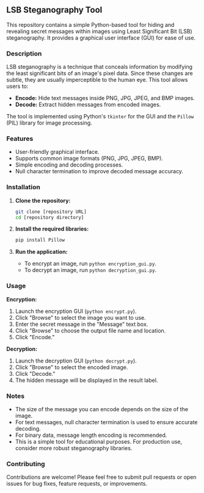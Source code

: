 ## LSB Steganography Tool

This repository contains a simple Python-based tool for hiding and revealing secret messages within images using Least Significant Bit (LSB) steganography. It provides a graphical user interface (GUI) for ease of use.

### Description

LSB steganography is a technique that conceals information by modifying the least significant bits of an image's pixel data. Since these changes are subtle, they are usually imperceptible to the human eye. This tool allows users to:

* **Encode:** Hide text messages inside PNG, JPG, JPEG, and BMP images.
* **Decode:** Extract hidden messages from encoded images.

The tool is implemented using Python's `tkinter` for the GUI and the `Pillow` (PIL) library for image processing.

### Features

* User-friendly graphical interface.
* Supports common image formats (PNG, JPG, JPEG, BMP).
* Simple encoding and decoding processes.
* Null character termination to improve decoded message accuracy.

### Installation

1.  **Clone the repository:**

    ```bash
    git clone [repository URL]
    cd [repository directory]
    ```

2.  **Install the required libraries:**

    ```bash
    pip install Pillow
    ```

3.  **Run the application:**

    * To encrypt an image, run `python encryption_gui.py`.
    * To decrypt an image, run `python decryption_gui.py`.

### Usage

**Encryption:**

1.  Launch the encryption GUI (`python encrypt.py`).
2.  Click "Browse" to select the image you want to use.
3.  Enter the secret message in the "Message" text box.
4.  Click "Browse" to choose the output file name and location.
5.  Click "Encode."

**Decryption:**

1.  Launch the decryption GUI (`python decrypt.py`).
2.  Click "Browse" to select the encoded image.
3.  Click "Decode."
4.  The hidden message will be displayed in the result label.

### Notes

* The size of the message you can encode depends on the size of the image.
* For text messages, null character termination is used to ensure accurate decoding.
* For binary data, message length encoding is recommended.
* This is a simple tool for educational purposes. For production use, consider more robust steganography libraries.

### Contributing

Contributions are welcome! Please feel free to submit pull requests or open issues for bug fixes, feature requests, or improvements.

